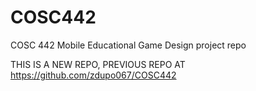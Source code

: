 # COSC442
COSC 442 Mobile Educational Game Design project repo

THIS IS A NEW REPO, PREVIOUS REPO AT https://github.com/zdupo067/COSC442
